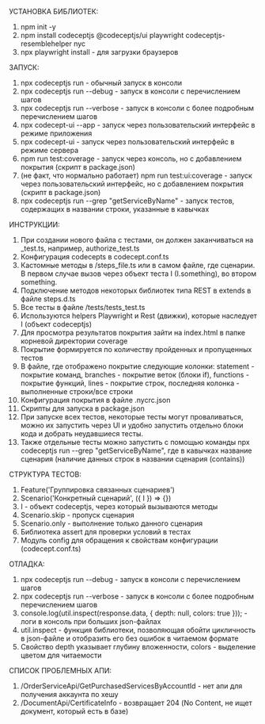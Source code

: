 УСТАНОВКА БИБЛИОТЕК:
1) npm init -y
2) npm install codeceptjs @codeceptjs/ui playwright codeceptjs-resemblehelper nyc
3) npx playwright install - для загрузки браузеров

ЗАПУСК:
1) npx codeceptjs run - обычный запуск в консоли
2) npx codeceptjs run --debug - запуск в консоли с перечислением шагов
3) npx codeceptjs run --verbose - запуск в консоли с более подробным перечислением шагов
4) npx codecept-ui --app - запуск через пользовательский интерфейс в режиме приложения
5) npx codecept-ui - запуск через пользовательский интерфейс в режиме сервера
6) npm run test:coverage - запуск через консоль, но с добавлением покрытия (скрипт в package.json)
7) (не факт, что нормально работает) npm run test:ui:coverage - запуск через пользовательский интерфейс, но с добавлением покрытия (скрипт в package.json) 
8) npx codeceptjs run --grep "getServiceByName" - запуск тестов, содержащих в названии строки, указанные в кавычках

ИНСТРУКЦИИ:
1) При создании нового файла с тестами, он должен заканчиваться на _test.ts, например, authorize_test.ts
2) Конфигурация codecepts в codecept.conf.ts
3) Кастомные методы в /steps_file.ts или в самом файле, где сценарии. В первом случае вызов через объект теста I (I.something), во втором something.
4) Подключение методов некоторых библиотек типа REST в extends в файле steps.d.ts
5) Все тесты в файле /tests/tests_test.ts
6) Используются helpers Playwright и Rest (движки), которые наследует I (объект codeceptjs)
7) Для просмотра результатов покрытия зайти на index.html в папке корневой директории coverage 
8) Покрытие формируется по количеству пройденных и пропущенных тестов
9) В файле, где отображено покрытие следующие колонки: statement - покрытие команд, branches - покрытие веток (блоки if), functions - покрытие функций, lines - покрытие строк, последняя колонка - выполненные строки/все строки
10) Конфигурация покрытия в файле .nycrc.json
11) Скрипты для запуска в package.json
12) При запуске всех тестов, некоторые тесты могут проваливаться, можно их запустить через UI и удобно запустить отдельно блоки кода и добрать неудавшиеся тесты.
13) Также отдельные тесты можно запустить с помощью команды npx codeceptjs run --grep "getServiceByName", где в кавычках название сценария (наличие данных строк в названии сценария (contains))

СТРУКТУРА ТЕСТОВ:
1) Feature('Группировка связанных сценариев')
2) Scenario('Конкретный сценарий', ({ I }) => {})
3) I - объект codeceptjs, через который вызываются методы
4) Scenario.skip - пропуск сценария
5) Scenario.only - выполнение только данного сценария
6) Библиотека assert для проверки условий в тестах
7) Модуль config для обращения к свойствам конфигурации (codecept.conf.ts)

ОТЛАДКА:
1) npx codeceptjs run --debug - запуск в консоли с перечислением шагов
2) npx codeceptjs run --verbose - запуск в консоли с более подробным перечислением шагов
3) console.log(util.inspect(response.data, { depth: null, colors: true })); - логи в консоль при больших json-файлах
4) util.inspect - функция библиотеки, позволяющая обойти цикличность в json-файле и отобразить его без ошибок в читаемом формате
5) Свойство depth указывает глубину вложенности, colors - выделение цветом для читаемости

СПИСОК ПРОБЛЕМНЫХ АПИ:
1) /OrderServiceApi/GetPurchasedServicesByAccountId - нет апи для получения аккаунта по хешу
2) /DocumentApi/CertificateInfo - возвращает 204 (No Content, не ищет документ, который есть в базе)




